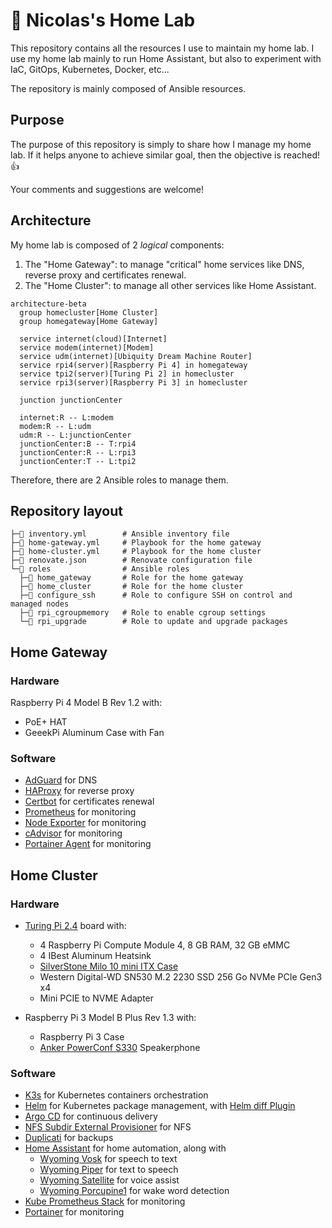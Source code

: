 # 🧪 Nicolas's Home Lab
This repository contains all the resources I use to maintain my home lab. 
I use my home lab mainly to run Home Assistant, but also to experiment with IaC, GitOps, Kubernetes, Docker, etc...

The repository is mainly composed of Ansible resources.

## Purpose
The purpose of this repository is simply to share how I manage my home lab. If it helps anyone to achieve similar goal, then the objective is reached! 👍

Your comments and suggestions are welcome!

## Architecture
My home lab is composed of 2 _logical_ components:
1. The "Home Gateway": to manage "critical" home services like DNS, reverse proxy and certificates renewal.
2. The "Home Cluster": to manage all other services like Home Assistant.

```mermaid
architecture-beta
  group homecluster[Home Cluster]
  group homegateway[Home Gateway]

  service internet(cloud)[Internet] 
  service modem(internet)[Modem]
  service udm(internet)[Ubiquity Dream Machine Router]
  service rpi4(server)[Raspberry Pi 4] in homegateway
  service tpi2(server)[Turing Pi 2] in homecluster
  service rpi3(server)[Raspberry Pi 3] in homecluster

  junction junctionCenter

  internet:R -- L:modem
  modem:R -- L:udm
  udm:R -- L:junctionCenter
  junctionCenter:B -- T:rpi4
  junctionCenter:R -- L:rpi3
  junctionCenter:T -- L:tpi2
```

Therefore, there are 2 Ansible roles to manage them.

## Repository layout
```
├─📝 inventory.yml        # Ansible inventory file
├─📝 home-gateway.yml     # Playbook for the home gateway
├─📝 home-cluster.yml     # Playbook for the home cluster
├─📝 renovate.json        # Renovate configuration file
└─📁 roles                # Ansible roles
  ├─📁 home_gateway       # Role for the home gateway
  ├─📁 home_cluster       # Role for the home cluster
  ├─📁 configure_ssh      # Role to configure SSH on control and managed nodes
  ├─📁 rpi_cgroupmemory   # Role to enable cgroup settings
  └─📁 rpi_upgrade        # Role to update and upgrade packages
```

## Home Gateway
### Hardware
Raspberry Pi 4 Model B Rev 1.2 with:
  - PoE+ HAT
  - GeeekPi Aluminum Case with Fan

### Software
- [AdGuard](https://adguard.com/]) for DNS
- [HAProxy](https://www.haproxy.org/) for reverse proxy
- [Certbot](https://certbot.eff.org/) for certificates renewal
- [Prometheus](https://prometheus.io/) for monitoring
- [Node Exporter](https://github.com/prometheus/node_exporter) for monitoring
- [cAdvisor](https://github.com/google/cadvisor) for monitoring
- [Portainer Agent](https://github.com/portainer/agent) for monitoring

## Home Cluster
### Hardware
  - [Turing Pi 2.4](https://turingpi.com/) board with:
    - 4 Raspberry Pi Compute Module 4, 8 GB RAM, 32 GB eMMC
    - 4 IBest Aluminum Heatsink
    - [SilverStone Milo 10 mini ITX Case](https://www.silverstonetek.com/en/product/info/computer-chassis/Milo10/)
    - Western Digital-WD SN530 M.2 2230 SSD 256 Go NVMe PCIe Gen3 x4
    - Mini PCIE to NVME Adapter

  - Raspberry Pi 3 Model B Plus Rev 1.3 with:
    - Raspberry Pi 3 Case
    - [Anker PowerConf S330](https://us.ankerwork.com/products/a3308) Speakerphone

### Software
- [K3s](https://k3s.io/) for Kubernetes containers orchestration
- [Helm](https://helm.sh/) for Kubernetes package management, with [Helm diff Plugin](https://github.com/databus23/helm-diff)
- [Argo CD](https://argo-cd.readthedocs.io/en/stable/) for continuous delivery
- [NFS Subdir External Provisioner](https://github.com/kubernetes-sigs/nfs-subdir-external-provisioner) for NFS
- [Duplicati](https://duplicati.com/) for backups
- [Home Assistant](https://www.home-assistant.io/) for home automation, along with
  - [Wyoming Vosk](https://github.com/rhasspy/wyoming-vosk) for speech to text
  - [Wyoming Piper](https://github.com/rhasspy/wyoming-piper) for text to speech
  - [Wyoming Satellite](https://github.com/rhasspy/wyoming-satellite) for voice assist
  - [Wyoming Porcupine1](https://github.com/rhasspy/wyoming-porcupine1) for wake word detection
- [Kube Prometheus Stack](https://github.com/prometheus-community/helm-charts/tree/main/charts/kube-prometheus-stack) for monitoring
- [Portainer](https://www.portainer.io/) for monitoring
